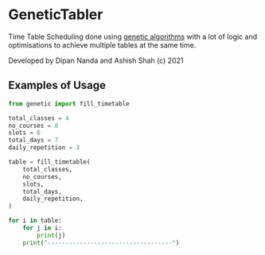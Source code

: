 # GeneticTabler
Time Table Scheduling done using [genetic algorithms](https://en.wikipedia.org/wiki/Genetic_algorithm) with a lot of logic and optimisations to achieve multiple tables at the same time.

Developed by Dipan Nanda and Ashish Shah (c) 2021

## Examples of Usage

```python
from genetic import fill_timetable

total_classes = 4
no_courses = 8
slots = 6
total_days = 7
daily_repetition = 3

table = fill_timetable(
    total_classes,
    no_courses,
    slots,
    total_days,
    daily_repetition,
)

for i in table:
    for j in i:
        print(j)
    print("-----------------------------------")
```
